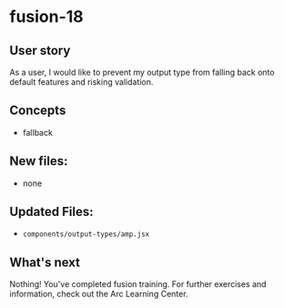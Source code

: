 # fusion-18

## User story
As a user, I would like to prevent my output type from falling back onto default features and risking validation.

## Concepts
- fallback

## New files:
-  none

## Updated Files:
-  `components/output-types/amp.jsx`

## What's next
Nothing! You've completed fusion training. For further exercises and information, check out the Arc Learning Center.
